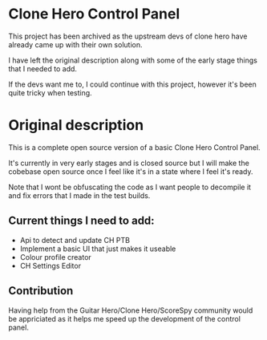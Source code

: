 # Clone Hero Control Panel

This project has been archived as the upstream devs of clone hero have already came up with their own solution.

I have left the original description along with some of the early stage things that I needed to add.

If the devs want me to, I could continue with this project, however it's been quite tricky when testing.

# Original description

This is a complete open source version of a basic Clone Hero Control Panel.

It's currently in very early stages and is closed source but I will make the cobebase open source once I feel like it's in a state where I feel it's ready.

Note that I wont be obfuscating the code as I want people to decompile it and fix errors that I made in the test builds.

Current things I need to add:
---
- Api to detect and update CH PTB
- Implement a basic UI that just makes it useable
- Colour profile creator
- CH Settings Editor

Contribution
---
Having help from the Guitar Hero/Clone Hero/ScoreSpy community would be appriciated as it helps me speed up the development of the control panel.

